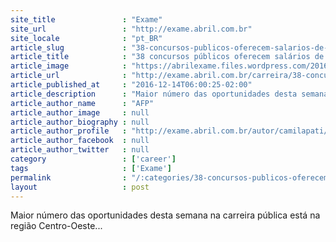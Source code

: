 ```yaml
---
site_title               : "Exame"
site_url                 : "http://exame.abril.com.br"
site_locale              : "pt_BR"
article_slug             : "38-concursos-publicos-oferecem-salarios-de-ate-rs-19-1-mil"
article_title            : "38 concursos públicos oferecem salários de até R$ 19,1 mil"
article_image            : "https://abrilexame.files.wordpress.com/2016/12/estudante-livros-cafc3a9-6.jpg?quality=70&strip=all&w=680"
article_url              : "http://exame.abril.com.br/carreira/38-concursos-publicos-oferecem-salarios-de-ate-r-191-mil/"
article_published_at     : "2016-12-14T06:00:25-02:00"
article_description      : "Maior número das oportunidades desta semana na carreira pública está na região Centro-Oeste..."
article_author_name      : "AFP"
article_author_image     : null
article_author_biography : null
article_author_profile   : "http://exame.abril.com.br/autor/camilapati/"
article_author_facebook  : null
article_author_twitter   : null
category                 : ['career']
tags                     : ['Exame']
permalink                : "/:categories/38-concursos-publicos-oferecem-salarios-de-ate-rs-19-1-mil/"
layout                   : post
---
```


Maior número das oportunidades desta semana na carreira pública está na região Centro-Oeste...
